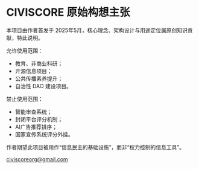 # CIVISCORE 原始构想主张

本项目由作者首发于 2025年5月，核心理念、架构设计与用途定位属原创知识贡献，特此说明。

允许使用范围：
- 教育、非商业科研；
- 开源信息项目；
- 公共传播素养提升；
- 自治性 DAO 建设项目。

禁止使用范围：
- 智能审查系统；
- 封闭平台评分机制；
- AI广告推荐排序；
- 国家宣传系统评分外挂。

作者期望此项目被用作“信息民主的基础设施”，而非“权力控制的信息工具”。

civiscoreorg@gmail.com
